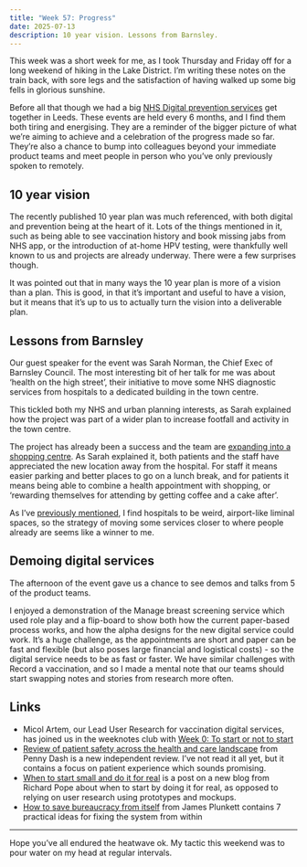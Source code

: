 ```yaml
---
title: "Week 57: Progress"
date: 2025-07-13
description: 10 year vision. Lessons from Barnsley.
---
```


This week was a short week for me, as I took Thursday and Friday off for a long weekend of hiking in the Lake District. I’m writing these notes on the train back, with sore legs and the satisfaction of having walked up some big fells in glorious sunshine.

Before all that though we had a big [NHS Digital prevention services](https://www.digital-prevention-services.nhs.uk) get together in Leeds. These events are held every 6 months, and I find them both tiring and energising. They are a reminder of the bigger picture of what we’re aiming to achieve and a celebration of the progress made so far. They’re also a chance to bump into colleagues beyond your immediate product teams and meet people in person who you’ve only previously spoken to remotely.

## 10 year vision

The recently published 10 year plan was much referenced, with both digital and prevention being at the heart of it. Lots of the things mentioned in it, such as being able to see vaccination history and book missing jabs from NHS app, or the introduction of at-home HPV testing, were thankfully well known to us and projects are already underway. There were a few surprises though.

It was pointed out that in many ways the 10 year plan is more of a vision than a plan. This is good, in that it’s important and useful to have a vision, but it means that it’s up to us to actually turn the vision into a deliverable plan.

## Lessons from Barnsley

Our guest speaker for the event was Sarah Norman, the Chief Exec of Barnsley Council. The most interesting bit of her talk for me was about ‘health on the high street’, their initiative to move some NHS diagnostic services from hospitals to a dedicated building in the town centre.

This tickled both my NHS and urban planning interests, as Sarah explained how the project was part of a wider plan to increase footfall and activity in the town centre.

The project has already been a success and the team are [expanding into a shopping centre](https://www.barnsleyhospital.nhs.uk/news/next-phase-barnsleys-trailblazing-health-high-street-initiative-unveiled). As Sarah explained it, both patients and the staff have appreciated the new location away from the hospital. For staff it means easier parking and better places to go on a lunch break, and for patients it means being able to combine a health appointment with shopping, or ‘rewarding themselves for attending by getting coffee and a cake after’.

As I’ve [previously mentioned](/posts/week-45-one-year-in/), I find hospitals to be weird, airport-like liminal spaces, so the strategy of moving some services closer to where people already are seems like a winner to me.

## Demoing digital services

The afternoon of the event gave us a chance to see demos and talks from 5 of the product teams.

I enjoyed a demonstration of the Manage breast screening service which used role play and a flip-board to show both how the current paper-based process works, and how the alpha designs for the new digital service could work. It’s a huge challenge, as the appointments are short and paper can be fast and flexible (but also poses large financial and logistical costs) - so the digital service needs to be as fast or faster. We have similar challenges with Record a vaccination, and so I made a mental note that our teams should start swapping notes and stories from research more often.

## Links

* Micol Artem, our Lead User Research for vaccination digital services, has joined us in the weeknotes club with [Week 0: To start or not to start](https://medium.com/@micolartom/week-0-to-start-or-not-to-start-46b6fe5f54c6)
* [Review of patient safety across the health and care landscape](https://www.gov.uk/government/publications/review-of-patient-safety-across-the-health-and-care-landscape) from Penny Dash is a new independent review. I’ve not read it all yet, but it contains a focus on patient experience which sounds promising.
* [When to start small and do it for real](https://waysofdoing.rpp.works/notes/types-of-problem-start-small-do-it-for-real) is a post on a new blog from Richard Pope about when to start by doing it for real, as opposed to relying on user research using prototypes and mockups.
* [How to save bureaucracy from itself](https://medium.com/@jamestplunkett/how-to-save-bureaucracy-from-itself-804957a85e44) from James Plunkett contains 7 practical ideas for fixing the system from within

---

Hope you’ve all endured the heatwave ok. My tactic this weekend was to pour water on my head at regular intervals.
